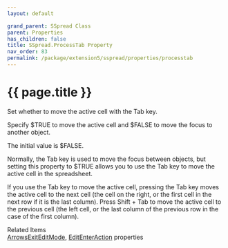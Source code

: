 ```yaml
---
layout: default

grand_parent: SSpread Class
parent: Properties
has_children: false
title: SSpread.ProcessTab Property
nav_order: 83
permalink: /package/extension5/sspread/properties/processtab
---
```

# {{ page.title }}

Set whether to move the active cell with the Tab key.

Specify $TRUE to move the active cell and $FALSE to move the focus to another object.

The initial value is $FALSE.

Normally, the Tab key is used to move the focus between objects, but setting this property to $TRUE allows you to use the Tab key to move the active cell in the spreadsheet.

If you use the Tab key to move the active cell, pressing the Tab key moves the active cell to the next cell (the cell on the right, or the first cell in the next row if it is the last column). Press Shift + Tab to move the active cell to the previous cell (the left cell, or the last column of the previous row in the case of the first column).

Related Items<br>
<a href="/package/extension5/sspread/properties/arrowsexiteditmode">ArrowsExitEditMode</a>, <a href="/package/extension5/sspread/properties/editenteraction">EditEnterAction</a> properties